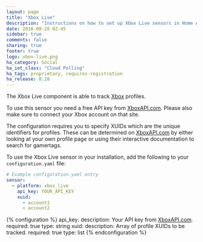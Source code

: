 ```yaml
---
layout: page
title: "Xbox Live"
description: "Instructions on how to set up Xbox Live sensors in Home Assistant."
date: 2016-08-28 02:45
sidebar: true
comments: false
sharing: true
footer: true
logo: xbox-live.png
ha_category: Social
ha_iot_class: "Cloud Polling"
ha_tags: proprietary, requires-registration
ha_release: 0.28
---
```


The Xbox Live component is able to track [Xbox](http://xbox.com/) profiles.

To use this sensor you need a free API key from
[XboxAPI.com](http://xboxapi.com).
Please also make sure to connect your Xbox account on that site.

The configuration requires you to specify XUIDs which are the unique identifiers
for profiles. These can be determined on [XboxAPI.com](http://xboxapi.com) by
either looking at your own profile page or using their interactive documentation
to search for gamertags.

To use the Xbox Live sensor in your installation,
add the following to your `configuration.yaml` file:

```yaml
# Example configuration.yaml entry
sensor:
  - platform: xbox_live
    api_key: YOUR_API_KEY
    xuid:
      - account1
      - account2
```

{% configuration %}
api_key:
  description: Your API key from [XboxAPI.com](http://xboxapi.com).
  required: true
  type: string
xuid:
  description: Array of profile XUIDs to be tracked.
  required: true
  type: list
{% endconfiguration %}
